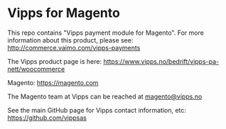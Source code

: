 
# Vipps for Magento

This repo contains "Vipps payment module for Magento". For more information about this product, please see: http://commerce.vaimo.com/vipps-payments

The Vipps product page is here: https://www.vipps.no/bedrift/vipps-pa-nett/woocommerce 

Magento: https://magento.com

The Magento team at Vipps can be reached at magento@vipps.no

See the main GitHub page for Vipps contact information, etc: https://github.com/vippsas

